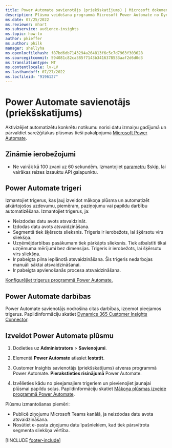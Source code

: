 ```yaml
---
title: Power Automate savienotājs (priekšskatījums) | Microsoft dokumenti
description: Plūsmu veidošana programmā Microsoft Power Automate no Dynamics 365 Customer Insights.
ms.date: 07/25/2022
ms.reviewer: mhart
ms.subservice: audience-insights
ms.topic: how-to
author: pkieffer
ms.author: philk
manager: shellyha
ms.openlocfilehash: f87bd6db7143294a264813f6c5c7d7963f303628
ms.sourcegitcommit: 594081c82ca385f7143b3416378533aaf2d6d0d3
ms.translationtype: MT
ms.contentlocale: lv-LV
ms.lasthandoff: 07/27/2022
ms.locfileid: "9196127"
---
```

# <a name="power-automate-connector-preview"></a>Power Automate savienotājs (priekšskatījums)

Aktivizējiet automatizētu konkrētu notikumu norisi datu izmaiņu gadījumā un pārvaldiet sarežģītākas plūsmas tieši pakalpojumā [Microsoft Power Automate](https://flow.microsoft.com/).

## <a name="known-limitations"></a>Zināmie ierobežojumi

- Ne vairāk kā 100 zvani uz 60 sekundēm. Izmantojiet [parametru](/connectors/customerinsights/#get-items-from-an-entity) $skip, lai vairākas reizes izsauktu API galapunktu.

## <a name="power-automate-triggers"></a>Power Automate trigeri

Izmantojiet trigerus, kas ļauj izveidot mākoņa plūsma un automatizēt atkārtojošos uzdevumu, piemēram, paziņojumu vai papildu darbību automatizēšana. Izmantojiet trigerus, ja:

- Neizdodas datu avots atsvaidzināt.
- Izdodas datu avots atsvaidzināšana.
- Segmentā tiek šķērsots slieksnis. Trigeris ir ierobežots, lai šķērsotu virs sliekšņa.
- Uzņēmējdarbības pasākumam tiek pārkāpts slieksnis. Tiek atbalstīti tikai uzņēmuma mērījumi bez dimensijas. Trigeris ir ierobežots, lai šķērsotu virs sliekšņa.
- Ir pabeigta pilna ieplānotā atsvaidzināšana. Šis trigeris nedarbojas manuāli sāktai atsvaidzināšanai.
- Ir pabeigta apvienošanās procesa atsvaidzināšana.

[Konfigurējiet trigerus programmā Power Automate.](https://flow.microsoft.com/connectors/shared_customerinsights/dynamics-365-customer-insights-connector/)

## <a name="power-automate-actions"></a>Power Automate darbības

Power Automate savienotājs nodrošina citas darbības, izņemot pieejamos trigerus. Papildinformāciju skatiet [Dynamics 365 Customer Insights Connector](/connectors/customerinsights/).

## <a name="create-a-power-automate-flow"></a>Izveidot Power Automate plūsmu

1. Dodieties uz **Administrators** > **Savienojumi**.

1. Elementā **Power Automate** atlasiet **Iestatīt**.

1. Customer Insights savienotājs (priekšskatījums) atveras programmā Power Automate. **Pierakstieties risinājumā** Power Automate.

1. Izvēlieties kādu no pieejamajiem trigeriem un pievienojiet jaunajai plūsmai papildu soļus. Papildinformāciju skatiet [Mākoņa plūsmas izveide programmā Power Automate](/power-automate/get-started-logic-flow).

Plūsmu izmantošanas piemēri: 
- Publicē ziņojumu Microsoft Teams kanālā, ja neizdodas datu avota atsvaidzināšana. 
- Nosūtiet e-pasta ziņojumu datu īpašniekiem, kad tiek pārsvītrota segmenta sliekšņa vērtība.

[!INCLUDE [footer-include](includes/footer-banner.md)]
